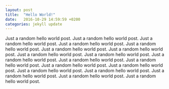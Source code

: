 ```yaml
---
layout: post
title:  "Hello World!"
date:   2016-10-29 14:59:59 +0200
categories: jekyll update
---
```

Just a random hello world post. Just a random hello world post. Just a random hello world post. Just a random hello world post. Just a random hello world post. Just a random hello world post. Just a random hello world post. Just a random hello world post. Just a random hello world post. Just a random hello world post. Just a random hello world post. Just a random hello world post. Just a random hello world post. Just a random hello world post. Just a random hello world post. Just a random hello world post. Just a random hello world post. Just a random hello world post. Just a random hello world post.
